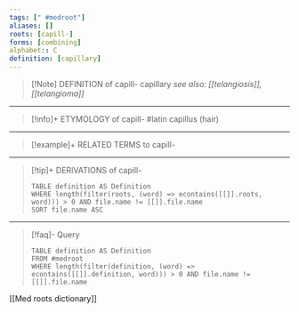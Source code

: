 ```yaml
---
tags: [" #medroot"]
aliases: []
roots: [capill-]
forms: [combining]
alphabet:: C
definition: [capillary]
---
```

>[!Note] DEFINITION of capill-
>capillary
>*see also: [[telangiosis]], [[telangioma]]*
_____
>[!info]+ ETYMOLOGY of capill-
>#latin capillus (hair)
_____
>[!example]+ RELATED TERMS to capill-
>
_____
>[!tip]+ DERIVATIONS of capill-
>```dataview
>TABLE definition AS Definition 
>WHERE length(filter(roots, (word) => econtains([[]].roots, word))) > 0 AND file.name != [[]].file.name
>SORT file.name ASC
>```
_____
>[!faq]- Query
>```dataview
>TABLE definition AS Definition
>FROM #medroot
>WHERE length(filter(definition, (word) => econtains([[]].definition, word))) > 0 AND file.name != [[]].file.name
>```
[[Med roots dictionary]]